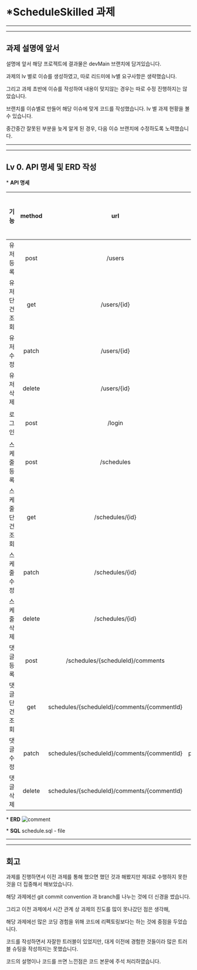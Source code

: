 # \*ScheduleSkilled 과제

---
---

## 과제 설명에 앞서

설명에 앞서 해당 프로젝트에 결과물은 devMain 브랜치에 담겨있습니다.

과제의 lv 별로 이슈를 생성하였고, 따로 리드미에 lv별 요구사항은 생략했습니다. 

그리고 과제 초반에 이슈를 작성하여 내용이 맞지않는 경우는 따로 수정 진행하지는 않았습니다.

브랜치를 이슈별로 만들어 해당 이슈에 맞게 코드를 작성했습니다. lv 별 과제 현황을 볼 수 있습니다.

중간중간 잘못된 부분을 늦게 알게 된 경우, 다음 이슈 브랜치에 수정하도록 노력했습니다.

---
---

## Lv 0. API 명세 및 ERD 작성 

\* **API 명세**

|기능|method|url|param,body,query|request|rosponse|상태코드|로그인 유무|
|:---:|:---:|:---:|:---:|:---:|:---:|:---:|:---:|
|유저 등록|post|/users|body|requestdto|responsedto|201 CREATE|x|
|유저 단건 조회|get|/users/{id}|param|requestdto|responsedto|200 OK, 404 NOT_FOUND|o|
|유저 수정|patch|/users/{id}|param,body|requestdto|responsedto|200 OK, 401 UNAUTHORIZED, 404 NOT_FOUND|o|
|유저 삭제|delete|/users/{id}|param|x|x|204 NO_CONTNENT|o|
|로그인|post|/login|body|requestdto|String|200 OK, 401 UNAUTHORIZED, 404 NOT_FOUND|x|
|스케줄 등록|post|/schedules|body|requestdto|responsedto|201 CREATE|o|
|스케줄 단건 조회|get|/schedules/{id}|param|requestdto|responsedto|200 OK, 404 NOT_FOUND|o|
|스케줄 수정|patch|/schedules/{id}|param,body|requestdto|responsedto|200 OK, 404 NOT_FOUND|o|
|스케줄 삭제|delete|/schedules/{id}|param|x|x|204 NO_CONTNENT|o|
|댓글 등록|post|/schedules/{scheduleId}/comments|body|param(@PathVariable("scheduleId")),requestdto|responsedto|201 CREATE, 404 NOT_FOUND|o|
|댓글 단건 조회|get|schedules/{scheduleId}/comments/{commentId}|param(@PathVariable("commentId"))|requestdto|responsedto|200 OK, 404 NOT_FOUND|o|
|댓글 수정|patch|schedules/{scheduleId}/comments/{commentId}|param(@PathVariable("commentId")),body|requestdto|responsedto|200 OK, 404 NOT_FOUND|o|
|댓글 삭제|delete|schedules/{scheduleId}/comments/{commentId}|param(@PathVariable("commentId"))|x|x|204 NO_CONTNENT, 404 NOT_FOUND|o|

\* **ERD**
![comment](https://github.com/user-attachments/assets/69946abf-7eee-418f-8a9b-48e52e0e7396)

\* **SQL**
schedule.sql - file

---
---

## 회고

과제를 진행하면서 이전 과제를 통해 했으면 했던 것과 해봤지만 제대로 수행하지 못한 것을 더 집중해서 해보았습니다.

해당 과제에선 git commit convention 과 branch를 나누는 것에 더 신경을 썼습니다. 

그리고 이전 과제에서 시간 관계 상 과제의 진도를 많이 못나갔던 점은 생각해, 

해당 과제에선 많은 코딩 경험을 위해 코드에 리펙토링보다는 하는 것에 중점을 두었습니다.

코드를 작성하면서 자잘한 트러블이 있었지만, 대게 이전에 경험한 것들이라 많은 트러블 슈팅을 작성하지는 못했습니다.

코드의 설명이나 코드를 쓰면 느낀점은 코드 본문에 주석 처리하였습니다.





